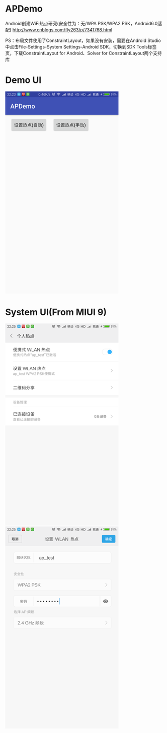# APDemo
Android创建WiFi热点研究(安全性为：无/WPA PSK/WPA2 PSK，Android6.0适配)
http://www.cnblogs.com/fly263/p/7341768.html

PS：布局文件使用了ConstraintLayout，如果没有安装，需要在Android Studio中点击File-Settings-System Settings-Android SDK，切换到SDK Tools标签页，下载ConstraintLayout for Android、Solver for ConstraintLayout两个支持库

# Demo UI
![Demo UI](captures/AppUI.png)
# System UI(From MIUI 9)
![SystemUI1](captures/SystemUI1.png)&nbsp;&nbsp;![SystemUI2](captures/SystemUI2.png)